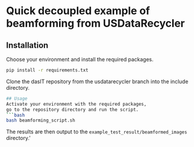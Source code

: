 # Quick decoupled example of beamforming from USDataRecycler

## Installation
Choose your environment and install the required packages.
```bash
pip install -r requirements.txt
```
Clone the dasIT repository from the usdatarecycler branch into the include directory.

```bash
## Usage
Activate your environment with the required packages,
go to the repository directory and run the script.
```bash
bash beamforming_script.sh
```

The results are then output to the `example_test_result/beamformed_images` directory.'


